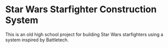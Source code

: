 # Star Wars Starfighter Construction System

This is an old high school project for building Star Wars starfighters using a system inspired by Battletech.
